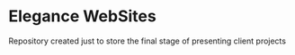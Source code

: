 # Elegance WebSites
 Repository created just to store the final stage of presenting client projects
